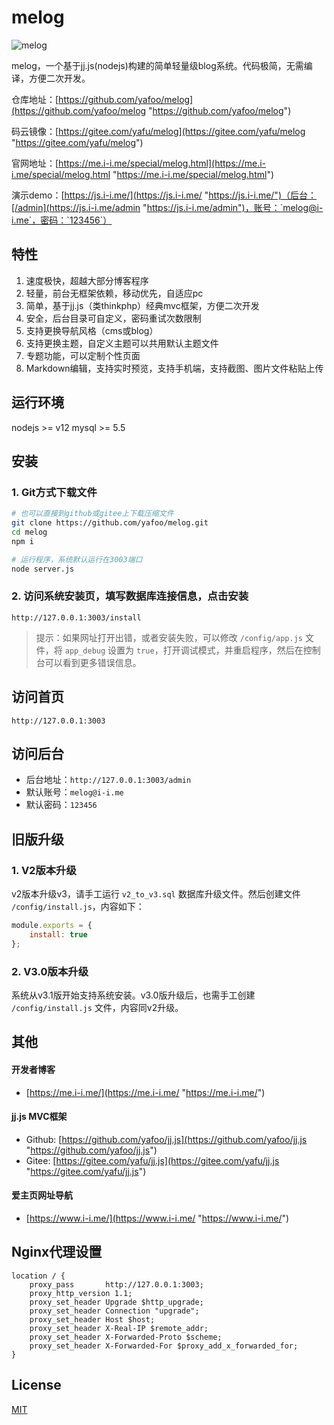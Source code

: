 # melog

![melog](https://me.i-i.me/static/images/melog_360.png "melog")

melog，一个基于jj.js(nodejs)构建的简单轻量级blog系统。代码极简，无需编译，方便二次开发。

仓库地址：[https://github.com/yafoo/melog](https://github.com/yafoo/melog "https://github.com/yafoo/melog")

码云镜像：[https://gitee.com/yafu/melog](https://gitee.com/yafu/melog "https://gitee.com/yafu/melog")

官网地址：[https://me.i-i.me/special/melog.html](https://me.i-i.me/special/melog.html "https://me.i-i.me/special/melog.html")

演示demo：[https://js.i-i.me/](https://js.i-i.me/ "https://js.i-i.me/")（后台：[/admin](https://js.i-i.me/admin "https://js.i-i.me/admin")，账号：`melog@i-i.me`，密码：`123456`）

## 特性

1. 速度极快，超越大部分博客程序
2. 轻量，前台无框架依赖，移动优先，自适应pc
3. 简单，基于jj.js（类thinkphp）经典mvc框架，方便二次开发
4. 安全，后台目录可自定义，密码重试次数限制
5. 支持更换导航风格（cms或blog）
6. 支持更换主题，自定义主题可以共用默认主题文件
7. 专题功能，可以定制个性页面
8. Markdown编辑，支持实时预览，支持手机端，支持截图、图片文件粘贴上传

## 运行环境
nodejs >= v12
mysql >= 5.5

## 安装

### 1. Git方式下载文件

```bash
# 也可以直接到github或gitee上下载压缩文件
git clone https://github.com/yafoo/melog.git
cd melog
npm i

# 运行程序，系统默认运行在3003端口
node server.js
```

### 2. 访问系统安装页，填写数据库连接信息，点击安装

```
http://127.0.0.1:3003/install
```

> 提示：如果网址打开出错，或者安装失败，可以修改 `/config/app.js` 文件，将 `app_debug` 设置为 `true`，打开调试模式，并重启程序，然后在控制台可以看到更多错误信息。

## 访问首页

```
http://127.0.0.1:3003
```

## 访问后台

- 后台地址：`http://127.0.0.1:3003/admin`  
- 默认账号：`melog@i-i.me`  
- 默认密码：`123456`

## 旧版升级

### 1. V2版本升级

v2版本升级v3，请手工运行 `v2_to_v3.sql` 数据库升级文件。然后创建文件 `/config/install.js`，内容如下：

```javascript
module.exports = {
    install: true
};
```

### 2. V3.0版本升级

系统从v3.1版开始支持系统安装。v3.0版升级后，也需手工创建 `/config/install.js` 文件，内容同v2升级。

## 其他

#### 开发者博客
-  [https://me.i-i.me/](https://me.i-i.me/ "https://me.i-i.me/")

#### jj.js MVC框架
-  Github: [https://github.com/yafoo/jj.js](https://github.com/yafoo/jj.js "https://github.com/yafoo/jj.js")
-  Gitee: [https://gitee.com/yafu/jj.js](https://gitee.com/yafu/jj.js "https://gitee.com/yafu/jj.js")

#### 爱主页网址导航
-  [https://www.i-i.me/](https://www.i-i.me/ "https://www.i-i.me/")

## Nginx代理设置

```nginx
location / {
    proxy_pass       http://127.0.0.1:3003;
    proxy_http_version 1.1;
    proxy_set_header Upgrade $http_upgrade;
    proxy_set_header Connection "upgrade";
    proxy_set_header Host $host;
    proxy_set_header X-Real-IP $remote_addr;
    proxy_set_header X-Forwarded-Proto $scheme;
    proxy_set_header X-Forwarded-For $proxy_add_x_forwarded_for;
}
```

## License

[MIT](LICENSE)
